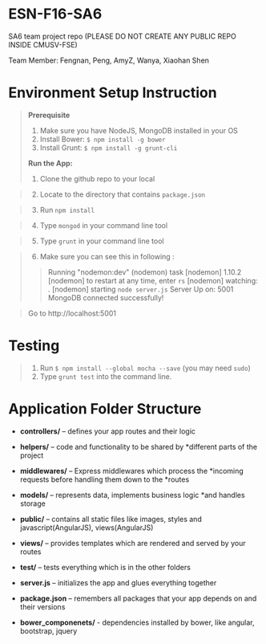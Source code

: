 # ESN-F16-SA6
SA6 team project repo (PLEASE DO NOT CREATE ANY PUBLIC REPO INSIDE CMUSV-FSE)

Team Member: Fengnan, Peng, AmyZ, Wanya, Xiaohan Shen

# Environment Setup Instruction

> **Prerequisite**
> 1. Make sure you have NodeJS, MongoDB installed in your OS
> 2. Install Bower: `$ npm install -g bower`
> 3. Install Grunt: `$ npm install -g grunt-cli`
>
> **Run the App:**
> 1. Clone the github repo to your local

> 2. Locate to the directory that contains `package.json`

> 3. Run `npm install`

> 4. Type `mongod` in your command line tool

> 5. Type `grunt` in your command line tool

> 6. Make sure you can see this in following :
>  
>  > Running "nodemon:dev" (nodemon) task
    [nodemon] 1.10.2
    [nodemon] to restart at any time, enter `rs`
    [nodemon] watching: *.*
    [nodemon] starting `node server.js`
    Server Up on: 5001
	MongoDB connected successfully!

>Go to http://localhost:5001

# Testing

 > 1. Run `$ npm install --global mocha --save` (you may need `sudo`)
 > 2. Type `grunt test` into the command line.

# Application Folder Structure
* **controllers/** – defines your app routes and their logic

* **helpers/** – code and functionality to be shared by *different parts of the project

* **middlewares/** – Express middlewares which process the  *incoming requests before handling them down to the *routes

* **models/** – represents data, implements business logic *and handles storage

* **public/** – contains all static files like images, styles and javascript(AngularJS), views(AngularJS)

* **views/** – provides templates which are rendered and served by your routes

* **test/** – tests everything which is in the other folders

* **server.js** – initializes the app and glues everything together
* **package.json** – remembers all packages that your app depends on and their versions

* **bower_componenets/** - dependencies installed by bower, like angular, bootstrap, jquery
